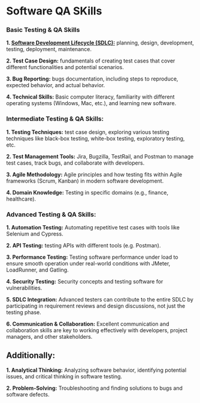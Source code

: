 # Software QA SKills

### Basic Testing & QA Skills

**1. [Software Development Lifecycle (SDLC):](00-SOFTWARE-DEVELOPMENT-LIFE-CYCLE-SDLC)** planning, design, development, testing, deployment, maintenance.

**2. Test Case Design:** fundamentals of creating test cases that cover different functionalities and potential scenarios.

**3. Bug Reporting:** bugs documentation, including steps to reproduce, expected behavior, and actual behavior.

**4. Technical Skills:** Basic computer literacy, familiarity with different operating systems (Windows, Mac, etc.), and learning new software.

### Intermediate Testing & QA Skills:

**1. Testing Techniques:** test case design, exploring various testing techniques like black-box testing, white-box testing, exploratory testing, etc.

**2. Test Management Tools:** Jira, Bugzilla, TestRail, and Postman to manage test cases, track bugs, and collaborate with developers.

**3. Agile Methodology:**  Agile principles and how testing fits within Agile frameworks (Scrum, Kanban) in modern software development.

**4. Domain Knowledge:** Testing in specific domains (e.g., finance, healthcare).

### Advanced Testing & QA Skills:

**1. Automation Testing:** Automating repetitive test cases with tools like Selenium and Cypress.

**2. API Testing:** testing APIs with different tools (e.g. Postman).

**3. Performance Testing:** Testing software performance under load to ensure smooth operation under real-world conditions with JMeter, LoadRunner, and Gatling.

**4. Security Testing:** Security concepts and testing software for vulnerabilities.

**5. SDLC Integration:** Advanced testers can contribute to the entire SDLC by participating in requirement reviews and design discussions, not just the testing phase.

**6. Communication & Collaboration:** Excellent communication and collaboration skills are key to working effectively with developers, project managers, and other stakeholders.

## Additionally:

**1. Analytical Thinking:** Analyzing software behavior, identifying potential issues, and critical thinking in software testing.

**2. Problem-Solving:** Troubleshooting and finding solutions to bugs and software defects.
